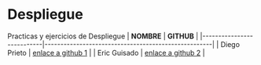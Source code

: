 # Despliegue
Practicas y ejercicios de Despliegue
| **NOMBRE**                | **GITHUB**                                          |
|---------------------------|-----------------------------------------------------|
| Diego Prieto              | [enlace a github 1](https://github.com/Diiegooo14)  |
| Eric Guisado              | [enlace a github 2](https://github.com/ericGuivel)  |

